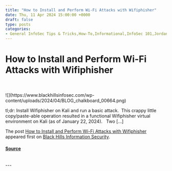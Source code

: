 ```yaml
---
title: "How to Install and Perform Wi-Fi Attacks with Wifiphisher"
date: Thu, 11 Apr 2024 15:00:00 +0000
draft: false
type: posts
categories: 
- General InfoSec Tips & Tricks,How-To,Informational,InfoSec 101,Jordan Drysdale,Wireless,How to,wifiphisher,wireless testing,wireless tools
---
```

# How to Install and Perform Wi-Fi Attacks with Wifiphisher

<br/>

<br/>
![](https://www.blackhillsinfosec.com/wp-content/uploads/2024/04/BLOG_chalkboard_00664.png)

tl;dr: Install Wifiphisher on Kali and run a basic attack.  This crappy little copy/paste-able operation resulted in a functional Wifiphisher virtual environment on Kali (as of January 22, 2024).   Two \[…\]

The post [How to Install and Perform Wi-Fi Attacks with Wifiphisher](https://www.blackhillsinfosec.com/how-to-install-and-perform-wi-fi-attacks-with-wifiphisher/)  appeared first on [Black Hills Information Security](https://www.blackhillsinfosec.com).

#### [Source](https://www.blackhillsinfosec.com/how-to-install-and-perform-wi-fi-attacks-with-wifiphisher/)

<br/>
---
